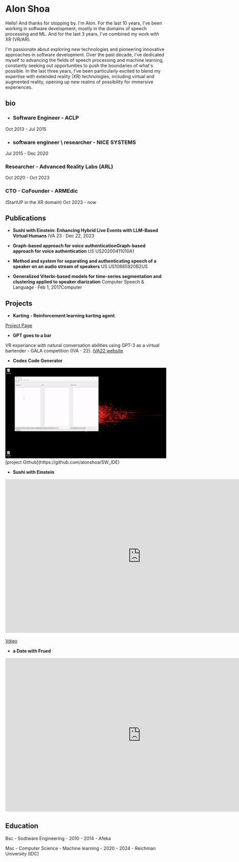 # Alon Shoa



Hello! And thanks for stopping by.
I'm Alon. For the last 10 years, I've been working in software development, 
mostly in the domains of speech processing and ML. And for the last 3 years, I've combined my work with XR (VR/AR).


I'm passionate about exploring new technologies and pioneering innovative approaches in software development. 
Over the past decade, I've dedicated myself to advancing the fields of speech processing and machine learning, 
constantly seeking out opportunities to push the boundaries of what's possible. In the last three years, 
I've been particularly excited to blend my expertise with extended reality (XR) technologies, including virtual and augmented reality, 
opening up new realms of possibility for immersive experiences.

<!-- I love to work with new technology and develop a new type of thinking over the field of writing software.
over the last years, scince the raise of LLM's I've worked on LLMs for some different projects.
training localy or remotely, design of virtual characters, and creating uneqe experiaces using virtual characters in VR \ AR setups. -->


## bio

- <h3>Software Engineer - ACLP</h3>
Oct 2013 - Jul  2015


- <h3>software engineer \ researcher - NICE SYSTEMS</h3>
Jul 2015 - Dec 2020 

<h3>Researcher - Advanced Reality Labs (ARL)</h3>
Oct 2020 - Oct 2023 

<h3>CTO - CoFounder - ARMEdic</h3> (StartUP in the XR domain)
Oct 2023 - now

## Publications

- **Sushi with Einstein: Enhancing Hybrid Live Events with LLM-Based Virtual Humans**
IVA 23 · Dec 22, 2023

- **Graph-based approach for voice authenticationGraph-based approach for voice authentication**
US US20200411010A1

- **Method and system for separating and authenticating speech of a speaker on an audio stream of speakers**
US US10885920B2US

- **Generalized Viterbi-based models for time-series segmentation and clustering applied to speaker diarization**
Computer Speech & Language · Feb 1, 2017Computer


## Projects

- **Karting - Reinforcement learning karting agent**.

[Project Page](https://alonshoa.github.io/Karting/)

- **GPT goes to a bar**
  
VR experiance with natural conversation abilities using GPT-3 as a virtual bartender - GALA competition (IVA - 22).
[IVA22 website](https://ivaconference2022.ualg.pt/program/gala/)

- **Codex Code Generator**

<img src="https://github.com/alonshoa/SW_IDE/raw/main/output.gif" />
[project Github](https://github.com/alonshoa/SW_IDE)

- **Sushi with Einstein**

<iframe width="848" height="481" src="https://www.youtube.com/embed/98QKzT1dkpo" title="Three Scientists and a Philosopher Go to a Bar" frameborder="0" allow="accelerometer; autoplay; clipboard-write; encrypted-media; gyroscope; picture-in-picture; web-share" referrerpolicy="strict-origin-when-cross-origin" allowfullscreen></iframe>

[Vdieo](https://youtu.be/98QKzT1dkpo?t=30)



- **a Date with Frued**

<iframe width="848" height="481" src="https://www.youtube.com/embed/gh4LszoIQ94" title="Date with Freud; XR and AI Live Performance" frameborder="0" allow="accelerometer; autoplay; clipboard-write; encrypted-media; gyroscope; picture-in-picture; web-share" referrerpolicy="strict-origin-when-cross-origin" allowfullscreen></iframe>


## Education

Bsc - Sodtware Engineering - 2010 - 2014 - Afeka

Msc - Computer Science - Machine learning - 2020 - 2024 - Reichman University (IDC)

